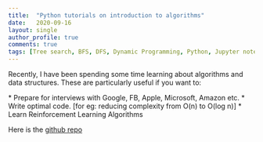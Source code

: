 ```yaml
---
title:  "Python tutorials on introduction to algorithms"
date:   2020-09-16
layout: single
author_profile: true
comments: true
tags: [Tree search, BFS, DFS, Dynamic Programming, Python, Jupyter notebook, Google colab, ]
---
```


<p class="message">
Recently, I have been spending some time learning about algorithms and data structures. These are particularly useful if you want to:
</p>
 * Prepare for interviews with Google, FB, Apple, Microsoft, Amazon etc.
 * Write optimal code. [for eg: reducing complexity from O(n) to O(log n)]
 * Learn Reinforcement Learning Algorithms

Here is the [github repo](https://github.com/Adibuoy23/Algorithms/) 